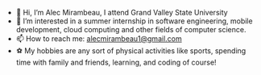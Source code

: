 - 👋 Hi, I’m Alec Mirambeau, I attend Grand Valley State University
- 👀 I’m interested in a summer internship in software engineering, mobile development, cloud computing and other fields of computer science.
- 📫 How to reach me: alecmirambeau1@gmail.com
- ⚽️ My hobbies are any sort of physical activities like sports, spending time with family and friends, learning, and coding of course!

<!---
alec202/alec202 is a ✨ special ✨ repository because its `README.md` (this file) appears on your GitHub profile.
You can click the Preview link to take a look at your changes.
--->
